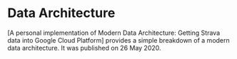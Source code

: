# Data Architecture

[A personal implementation of Modern Data Architecture: Getting Strava data into Google Cloud Platform] provides a simple breakdown of a modern data architecture. It was published on 26 May 2020.